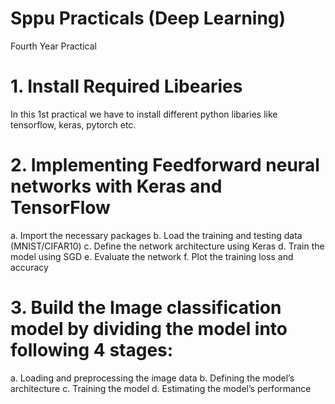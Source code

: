 # Sppu Practicals (Deep Learning)
Fourth Year Practical
# 1. Install Required Libearies
In this 1st practical we have to install different python libaries like tensorflow, keras, pytorch etc.
# 2. Implementing Feedforward neural networks with Keras and TensorFlow
a. Import the necessary packages b. Load the training and testing data (MNIST/CIFAR10) c. Define the network architecture using Keras d. Train the model using SGD e. Evaluate the network f. Plot the training loss and accuracy
# 3. Build the Image classification model by dividing the model into following 4 stages:
a. Loading and preprocessing the image data b. Defining the model’s architecture c. Training the model d. Estimating the model’s performance
